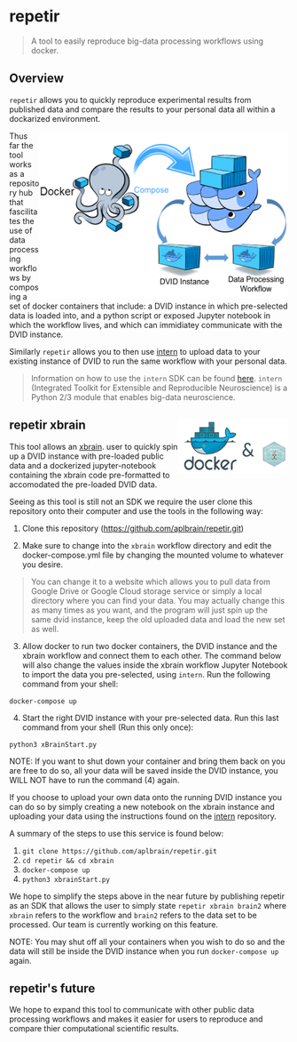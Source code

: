 # **repetir**
> A tool to easily reproduce big-data processing workflows using docker.

## Overview 

`repetir` allows you to quickly reproduce experimental results from published data and compare the results to your personal data all within a dockarized environment. 

<img src="https://github.com/aplbrain/repetir/blob/master/images/docker1.png" width="450" height="300" align="right"/>

Thus far the tool works as a repository hub that fascilitates the use of data processing workflows by composing a set of docker containers that include: a DVID instance in which pre-selected data is loaded into, and a python script or exposed Jupyter notebook in which the workflow lives, and which can immidiatey communicate with the DVID instance. 

Similarly `repetir` allows you to then use [intern](https://github.com/jhuapl-boss/intern) to upload data to your existing instance of DVID to run the same workflow with your personal data. 
> Information on how to use the `intern` SDK can be found [here](https://github.com/jhuapl-boss/intern). `intern` (Integrated Toolkit for Extensible and Reproducible Neuroscience) is a Python 2/3 module that enables big-data neuroscience. 

## repetir xbrain <img src="https://github.com/aplbrain/repetir/blob/master/images/docker2.png" width="200" height="100" align="right"/>

This tool allows an [xbrain](http://luisrodriguezeng.com/). user to quickly spin up a DVID instance with pre-loaded public data and a dockerized jupyter-notebook containing the xbrain code pre-formatted to accomodated the pre-loaded DVID data. 

Seeing as this tool is still not an SDK we require the user clone this repository onto their computer and use the tools in the following way:

1. Clone this repository (https://github.com/aplbrain/repetir.git)

2. Make sure to change into the `xbrain` workflow directory and edit the docker-compose.yml file by changing the mounted volume to whatever you desire. 
>You can change it to a website which allows you to pull data from Google Drive or Google Cloud storage service or simply a local directory where you can find your data. 
>You may actually change this as many times as you want, and the program will just spin up the same dvid instance, keep the old uploaded data and load the new set as well. 

3. Allow docker to run two docker containers, the DVID instance and the xbrain workflow and connect them to each other. The command below will also change the values inside the xbrain workflow Jupyter Notebook to import the data you pre-selected, using `intern`. Run the following command from your shell:
```
docker-compose up
```

4. Start the right DVID instance with your pre-selected data. Run this last command from your shell (Run this only once):
```
python3 xBrainStart.py
```
  NOTE: If you want to shut down your container and bring them back on you are free to do so, all your data will be saved     inside the DVID instance, you WILL NOT have to run the command (4) again.
 
If you choose to upload your own data onto the running DVID instance you can do so by simply creating a new notebook on the xbrain instance and uploading your data using the instructions found on the [intern](https://github.com/jhuapl-boss/intern/wiki/DVID-Upload-Cutout-Tutorial-(RemoteExtension-Branch)) repository.

A summary of the steps to use this service is found below:

1. `git clone https://github.com/aplbrain/repetir.git`
2. `cd repetir && cd xbrain`
3. `docker-compose up`
4. `python3 xbrainStart.py`

We hope to simplify the steps above in the near future by publishing repetir as an SDK that allows the user to simply state `repetir xbrain brain2` where `xbrain` refers to the workflow and `brain2` refers to the data set to be processed. Our team is currently working on this feature.

NOTE: You may shut off all your containers when you wish to do so and the data will still be inside the DVID instance when you run `docker-compose up` again. 

## repetir's future
We hope to expand this tool to communicate with other public data processing workflows and makes it easier for users to reproduce and compare thier computational scientific results. 
